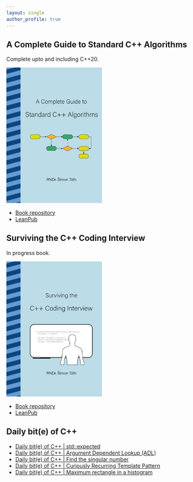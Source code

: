 ```yaml
---
layout: single
author_profile: true
---
```


## A Complete Guide to Standard C++ Algorithms

Complete upto and including C++20.

[<img src="assets/images/book_algorithms_cover.png" width="50%">](https://leanpub.com/cpp-algorithms-guide)

- [Book repository](https://github.com/HappyCerberus/book-cpp-algorithms)
- [LeanPub](https://leanpub.com/cpp-algorithms-guide)

## Surviving the C++ Coding Interview

In progress book.

[<img src="assets/images/book_coding_interview_cover.png" width="50%">](https://leanpub.com/cpp-coding-interview)

- [Book repository](https://leanpub.com/cpp-coding-interview)
- [LeanPub](https://leanpub.com/cpp-coding-interview)

## Daily bit(e) of C++

<ul>
<!-- SUBSTACK:START --><li><a href="https://simontoth.substack.com/p/daily-bite-of-c-stdexpected">Daily bit&lpar;e&rpar; of C++ | std::expected</a></li><li><a href="https://simontoth.substack.com/p/daily-bite-of-c-argument-dependent">Daily bit&lpar;e&rpar; of C++ | Argument Dependent Lookup &lpar;ADL&rpar;</a></li><li><a href="https://simontoth.substack.com/p/daily-bite-of-c-find-the-singular">Daily bit&lpar;e&rpar; of C++ | Find the singular number</a></li><li><a href="https://simontoth.substack.com/p/daily-bite-of-c-curiously-recurring">Daily bit&lpar;e&rpar; of C++ | Curiously Recurring Template Pattern</a></li><li><a href="https://simontoth.substack.com/p/daily-bite-of-c-maximum-rectangle">Daily bit&lpar;e&rpar; of C++ | Maximum rectangle in a histogram</a></li><!-- SUBSTACK:END -->
</ul>